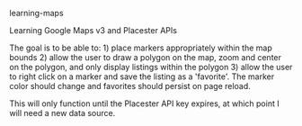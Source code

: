 learning-maps

Learning Google Maps v3 and Placester APIs

The goal is to be able to:
    1) place markers appropriately within the map bounds
    2) allow the user to draw a polygon on the map, zoom and center on the polygon, and only display listings within the polygon
    3) allow the user to right click on a marker and save the listing as a 'favorite'. The marker color should change and favorites should persist on page reload.

This will only function until the Placester API key expires, at which point I will need a new data source.
